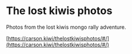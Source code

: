 # The lost kiwis photos

Photos from the lost kiwis mongo rally adventure.

[https://carson.kiwi/thelostkiwisphotos/#/](https://carson.kiwi/thelostkiwisphotos/#/)
